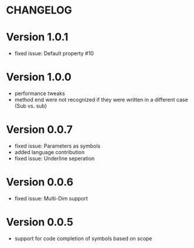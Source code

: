# CHANGELOG

# Version 1.0.1

- fixed issue: Default property #10

# Version 1.0.0

- performance tweaks
- method end were not recognized if they were written in a different case (Sub vs. sub)

# Version 0.0.7

- fixed issue: Parameters as symbols
- added language contribution
- fixed issue: Underline seperation

# Version 0.0.6

- fixed issue: Multi-Dim support

# Version 0.0.5

- support for code completion of symbols based on scope
